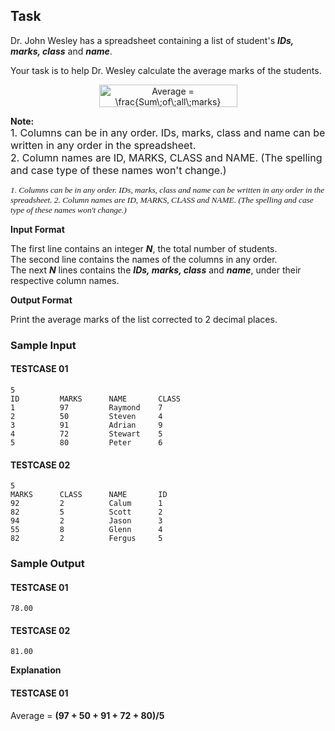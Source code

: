 ## Task

Dr. John Wesley has a spreadsheet containing a list of student's ***IDs, marks, class*** and ***name***.  

Your task is to help Dr. Wesley calculate the average marks of the students.  
  
<p align="center">
    <img src="https://bit.ly/3mIb5Gp" align="center" border="0" alt=" Average = \frac{Sum\;of\;all\;marks}{Total\;students} " width="221" height="36" />
</p>

**Note:**  
<font size="3"> 1. Columns can be in any order. IDs, marks, class and name can be written in any order in the spreadsheet.</font>  
<font size="3"> 2. Column names are ID, MARKS, CLASS and NAME. (The spelling and case type of these names won't change.)</font>  

<p style="font-family: times, serif; font-size:10pt; font-style:italic">
    1. Columns can be in any order. IDs, marks, class and name can be written in any order in the spreadsheet.
    2. Column names are ID, MARKS, CLASS and NAME. (The spelling and case type of these names won't change.)
</p>  

**Input Format**

The first line contains an integer ***N***, the total number of students.  
The second line contains the names of the columns in any order.  
The next ***N*** lines contains the ***IDs, marks, class*** and ***name***, under their respective column names.  

**Output Format**

Print the average marks of the list corrected to 2 decimal places.

### Sample Input

#### TESTCASE 01
```
5
ID         MARKS      NAME       CLASS     
1          97         Raymond    7         
2          50         Steven     4         
3          91         Adrian     9         
4          72         Stewart    5         
5          80         Peter      6   
```
#### TESTCASE 02
```
5
MARKS      CLASS      NAME       ID        
92         2          Calum      1         
82         5          Scott      2         
94         2          Jason      3         
55         8          Glenn      4         
82         2          Fergus     5
```
### Sample Output

#### TESTCASE 01
```
78.00
```
#### TESTCASE 02
```
81.00
```
**Explanation**

#### TESTCASE 01

Average = **(97 + 50 + 91 + 72 + 80)/5**
